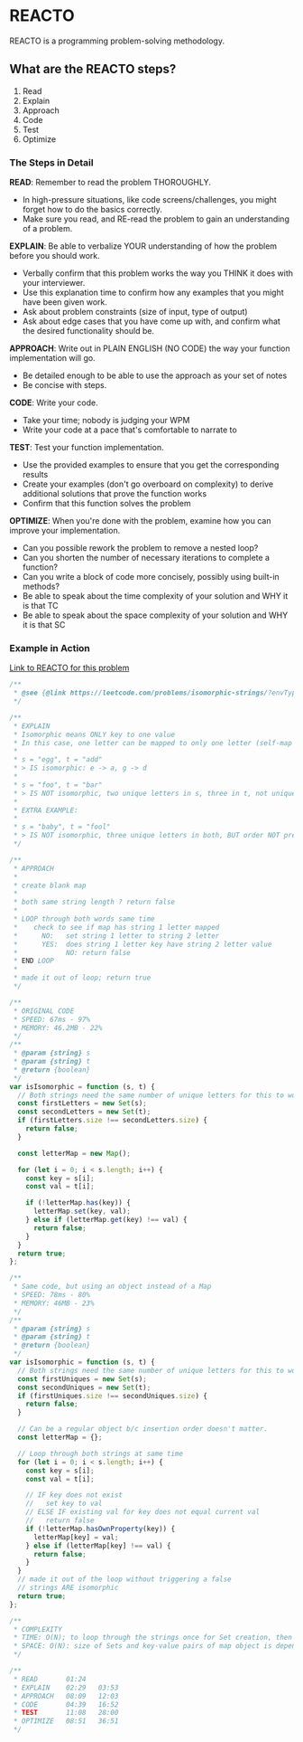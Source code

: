 # REACTO

REACTO is a programming problem-solving methodology.

## What are the REACTO steps?

1. Read
2. Explain
3. Approach
4. Code
5. Test
6. Optimize

### The Steps in Detail

**READ**: Remember to read the problem THOROUGHLY.

- In high-pressure situations, like code screens/challenges, you might forget how to do the basics correctly.
- Make sure you read, and RE-read the problem to gain an understanding of a problem.

**EXPLAIN**: Be able to verbalize YOUR understanding of how the problem before you should work.

- Verbally confirm that this problem works the way you THINK it does with your interviewer.
- Use this explanation time to confirm how any examples that you might have been given work.
- Ask about problem constraints (size of input, type of output)
- Ask about edge cases that you have come up with, and confirm what the desired functionality should be.

**APPROACH**: Write out in PLAIN ENGLISH (NO CODE) the way your function implementation will go.

- Be detailed enough to be able to use the approach as your set of notes
- Be concise with steps.

**CODE**: Write your code.

- Take your time; nobody is judging your WPM
- Write your code at a pace that's comfortable to narrate to

**TEST**: Test your function implementation.

- Use the provided examples to ensure that you get the corresponding results
- Create your examples (don't go overboard on complexity) to derive additional solutions that prove the function works
- Confirm that this function solves the problem

**OPTIMIZE**: When you're done with the problem, examine how you can improve your implementation.

- Can you possible rework the problem to remove a nested loop?
- Can you shorten the number of necessary iterations to complete a function?
- Can you write a block of code more concisely, possibly using built-in methods?
- Be able to speak about the time complexity of your solution and WHY it is that TC
- Be able to speak about the space complexity of your solution and WHY it is that SC

### Example in Action

[Link to REACTO for this problem](https://github.com/chrismejia/Programming-Problems/blob/master/LeetCode/Completed/205_IsomorphicStrings/205_leetcode.js)

```js
/**
 * @see {@link https://leetcode.com/problems/isomorphic-strings/?envType=study-plan&id=level-1 205. Isomorphic Strings}
 */

/**
 * EXPLAIN
 * Isomorphic means ONLY key to one value
 * In this case, one letter can be mapped to only one letter (self-map ok)
 *
 * s = "egg", t = "add"
 * > IS isomorphic: e -> a, g -> d
 *
 * s = "foo", t = "bar"
 * > IS NOT isomorphic, two unique letters in s, three in t, not uniquely paired
 *
 * EXTRA EXAMPLE:
 *
 * s = "baby", t = "fool"
 * > IS NOT isomorphic, three unique letters in both, BUT order NOT preserved
 */

/**
 * APPROACH
 *
 * create blank map
 *
 * both same string length ? return false
 *
 * LOOP through both words same time
 *    check to see if map has string 1 letter mapped
 *      NO:   set string 1 letter to string 2 letter
 *      YES:  does string 1 letter key have string 2 letter value
 *            NO: return false
 * END LOOP
 *
 * made it out of loop; return true
 */

/**
 * ORIGINAL CODE
 * SPEED: 67ms - 97%
 * MEMORY: 46.2MB - 22%
 */
/**
 * @param {string} s
 * @param {string} t
 * @return {boolean}
 */
var isIsomorphic = function (s, t) {
  // Both strings need the same number of unique letters for this to work.
  const firstLetters = new Set(s);
  const secondLetters = new Set(t);
  if (firstLetters.size !== secondLetters.size) {
    return false;
  }

  const letterMap = new Map();

  for (let i = 0; i < s.length; i++) {
    const key = s[i];
    const val = t[i];

    if (!letterMap.has(key)) {
      letterMap.set(key, val);
    } else if (letterMap.get(key) !== val) {
      return false;
    }
  }
  return true;
};

/**
 * Same code, but using an object instead of a Map
 * SPEED: 78ms - 80%
 * MEMORY: 46MB - 23%
 */
/**
 * @param {string} s
 * @param {string} t
 * @return {boolean}
 */
var isIsomorphic = function (s, t) {
  // Both strings need the same number of unique letters for this to work.
  const firstUniques = new Set(s);
  const secondUniques = new Set(t);
  if (firstUniques.size !== secondUniques.size) {
    return false;
  }

  // Can be a regular object b/c insertion order doesn't matter.
  const letterMap = {};

  // Loop through both strings at same time
  for (let i = 0; i < s.length; i++) {
    const key = s[i];
    const val = t[i];

    // IF key does not exist
    //   set key to val
    // ELSE IF existing val for key does not equal current val
    //   return false
    if (!letterMap.hasOwnProperty(key)) {
      letterMap[key] = val;
    } else if (letterMap[key] !== val) {
      return false;
    }
  }
  // made it out of the loop without triggering a false
  // strings ARE isomorphic
  return true;
};

/**
 * COMPLEXITY
 * TIME: O(N); to loop through the strings once for Set creation, then key checking
 * SPACE: O(N): size of Sets and key-value pairs of map object is dependent on string length
 */

/**
 * READ       01:24
 * EXPLAIN    02:29   03:53
 * APPROACH   08:09   12:03
 * CODE       04:39   16:52
 * TEST       11:08   28:00
 * OPTIMIZE   08:51   36:51
 */
```
